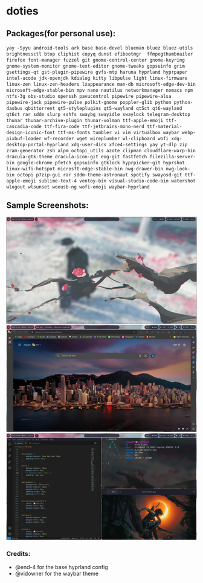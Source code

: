 # doties
## Packages(for personal use):
```
yay -Syyu android-tools ark base base-devel blueman bluez bluez-utils brightnessctl btop cliphist copyq dunst efibootmgr  ffmpegthumbnailer firefox font-manager fuzzel git gnome-control-center gnome-keyring gnome-system-monitor gnome-text-editor gnome-tweaks gopsuinfo grim gsettings-qt gst-plugin-pipewire gvfs-mtp haruna hyprland hyprpaper intel-ucode jdk-openjdk kdialog kitty libpulse light linux-firmware linux-zen linux-zen-headers lxappearance man-db microsoft-edge-dev-bin microsoft-edge-stable-bin mpv nano nautilus networkmanager nomacs npm ntfs-3g obs-studio openssh pavucontrol pipewire pipewire-alsa pipewire-jack pipewire-pulse polkit-gnome poppler-glib python python-dasbus qbittorrent qt5-styleplugins qt5-wayland qt5ct qt6-wayland qt6ct rar sddm slurp sshfs swaybg swayidle swaylock telegram-desktop thunar thunar-archive-plugin thunar-volman ttf-apple-emoji ttf-cascadia-code ttf-fira-code ttf-jetbrains-mono-nerd ttf-material-design-iconic-font ttf-ms-fonts tumbler vi vim virtualbox waybar webp-pixbuf-loader wf-recorder wget wireplumber wl-clipboard wofi xdg-desktop-portal-hyprland xdg-user-dirs xfce4-settings yay yt-dlp zip zram-generator zsh alpm_octopi_utils azote clipman cloudflare-warp-bin dracula-gtk-theme dracula-icon-git eog-git fastfetch filezilla-server-bin google-chrome pfetch gopsuinfo gtklock hyprpicker-git hyprshot linux-wifi-hotspot microsft-edge-stable-bin nwg-drawer-bin nwg-look-bin octopi p7zip-gui rar sddm-theme-astronaut spotify swayosd-git ttf-apple-emoji sublime-text-4 ventoy-bin visual-studio-code-bin watershot wlogout wlsunset woeusb-ng wofi-emoji waybar-hyprland 
```

## Sample Screenshots:

![Image](screenshots/screenshot1.png)
![Image](screenshots/screenshot2.png)
![Image](screenshots/screenshot3.png)

### Credits:
<ul>
    <li>@end-4 for the base hyprland config</li>
    <li>@vidowner for the waybar theme</li>
</ul>
